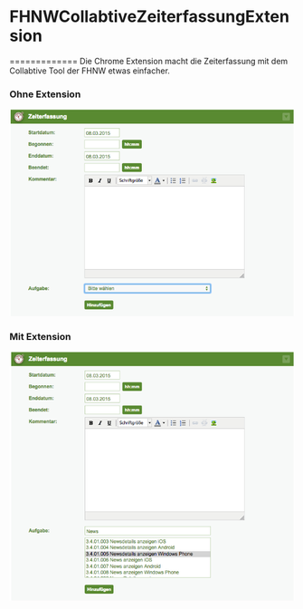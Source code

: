 # FHNWCollabtiveZeiterfassungExtension
=============
Die Chrome Extension macht die Zeiterfassung mit dem Collabtive Tool der FHNW etwas einfacher.

### Ohne Extension ###
![My image](https://github.com/cansik/FHNWCollabtiveZeiterfassungExtension/blob/master/img/vorher.png?raw=true)

### Mit Extension ###
![My image](https://github.com/cansik/FHNWCollabtiveZeiterfassungExtension/blob/master/img/nachher.png?raw=true)
